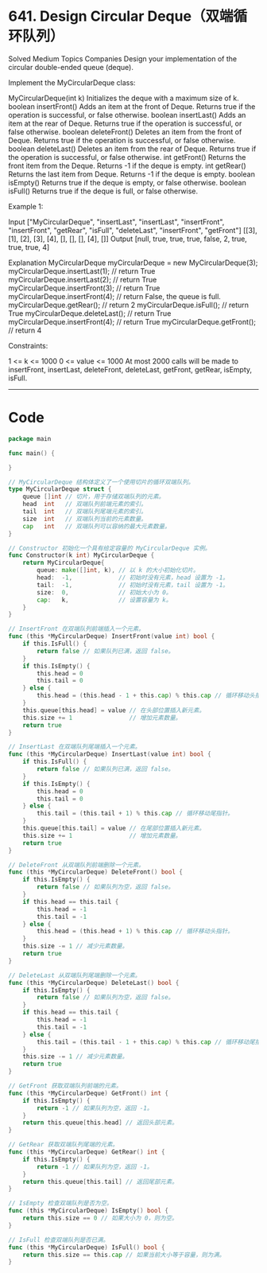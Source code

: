 # 641. Design Circular Deque（双端循环队列）

Solved
Medium
Topics
Companies
Design your implementation of the circular double-ended queue (deque).

Implement the MyCircularDeque class:

MyCircularDeque(int k) Initializes the deque with a maximum size of k.
boolean insertFront() Adds an item at the front of Deque. Returns true if the operation is successful, or false otherwise.
boolean insertLast() Adds an item at the rear of Deque. Returns true if the operation is successful, or false otherwise.
boolean deleteFront() Deletes an item from the front of Deque. Returns true if the operation is successful, or false otherwise.
boolean deleteLast() Deletes an item from the rear of Deque. Returns true if the operation is successful, or false otherwise.
int getFront() Returns the front item from the Deque. Returns -1 if the deque is empty.
int getRear() Returns the last item from Deque. Returns -1 if the deque is empty.
boolean isEmpty() Returns true if the deque is empty, or false otherwise.
boolean isFull() Returns true if the deque is full, or false otherwise.

Example 1:

Input
["MyCircularDeque", "insertLast", "insertLast", "insertFront", "insertFront", "getRear", "isFull", "deleteLast", "insertFront", "getFront"]
[[3], [1], [2], [3], [4], [], [], [], [4], []]
Output
[null, true, true, true, false, 2, true, true, true, 4]

Explanation
MyCircularDeque myCircularDeque = new MyCircularDeque(3);
myCircularDeque.insertLast(1); // return True
myCircularDeque.insertLast(2); // return True
myCircularDeque.insertFront(3); // return True
myCircularDeque.insertFront(4); // return False, the queue is full.
myCircularDeque.getRear(); // return 2
myCircularDeque.isFull(); // return True
myCircularDeque.deleteLast(); // return True
myCircularDeque.insertFront(4); // return True
myCircularDeque.getFront(); // return 4

Constraints:

1 <= k <= 1000
0 <= value <= 1000
At most 2000 calls will be made to insertFront, insertLast, deleteFront, deleteLast, getFront, getRear, isEmpty, isFull.

---

# Code

```go
package main

func main() {

}

// MyCircularDeque 结构体定义了一个使用切片的循环双端队列。
type MyCircularDeque struct {
	queue []int // 切片，用于存储双端队列的元素。
	head  int   // 双端队列前端元素的索引。
	tail  int   // 双端队列尾端元素的索引。
	size  int   // 双端队列当前的元素数量。
	cap   int   // 双端队列可以容纳的最大元素数量。
}

// Constructor 初始化一个具有给定容量的 MyCircularDeque 实例。
func Constructor(k int) MyCircularDeque {
	return MyCircularDeque{
		queue: make([]int, k), // 以 k 的大小初始化切片。
		head:  -1,             // 初始时没有元素，head 设置为 -1。
		tail:  -1,             // 初始时没有元素，tail 设置为 -1。
		size:  0,              // 初始大小为 0。
		cap:   k,              // 设置容量为 k。
	}
}

// InsertFront 在双端队列前端插入一个元素。
func (this *MyCircularDeque) InsertFront(value int) bool {
	if this.IsFull() {
		return false // 如果队列已满，返回 false。
	}
	if this.IsEmpty() {
		this.head = 0
		this.tail = 0
	} else {
		this.head = (this.head - 1 + this.cap) % this.cap // 循环移动头指针。
	}
	this.queue[this.head] = value // 在头部位置插入新元素。
	this.size += 1                // 增加元素数量。
	return true
}

// InsertLast 在双端队列尾端插入一个元素。
func (this *MyCircularDeque) InsertLast(value int) bool {
	if this.IsFull() {
		return false // 如果队列已满，返回 false。
	}
	if this.IsEmpty() {
		this.head = 0
		this.tail = 0
	} else {
		this.tail = (this.tail + 1) % this.cap // 循环移动尾指针。
	}
	this.queue[this.tail] = value // 在尾部位置插入新元素。
	this.size += 1                // 增加元素数量。
	return true
}

// DeleteFront 从双端队列前端删除一个元素。
func (this *MyCircularDeque) DeleteFront() bool {
	if this.IsEmpty() {
		return false // 如果队列为空，返回 false。
	}
	if this.head == this.tail {
		this.head = -1
		this.tail = -1
	} else {
		this.head = (this.head + 1) % this.cap // 循环移动头指针。
	}
	this.size -= 1 // 减少元素数量。
	return true
}

// DeleteLast 从双端队列尾端删除一个元素。
func (this *MyCircularDeque) DeleteLast() bool {
	if this.IsEmpty() {
		return false // 如果队列为空，返回 false。
	}
	if this.head == this.tail {
		this.head = -1
		this.tail = -1
	} else {
		this.tail = (this.tail - 1 + this.cap) % this.cap // 循环移动尾指针。
	}
	this.size -= 1 // 减少元素数量。
	return true
}

// GetFront 获取双端队列前端的元素。
func (this *MyCircularDeque) GetFront() int {
	if this.IsEmpty() {
		return -1 // 如果队列为空，返回 -1。
	}
	return this.queue[this.head] // 返回头部元素。
}

// GetRear 获取双端队列尾端的元素。
func (this *MyCircularDeque) GetRear() int {
	if this.IsEmpty() {
		return -1 // 如果队列为空，返回 -1。
	}
	return this.queue[this.tail] // 返回尾部元素。
}

// IsEmpty 检查双端队列是否为空。
func (this *MyCircularDeque) IsEmpty() bool {
	return this.size == 0 // 如果大小为 0，则为空。
}

// IsFull 检查双端队列是否已满。
func (this *MyCircularDeque) IsFull() bool {
	return this.size == this.cap // 如果当前大小等于容量，则为满。
}
```
